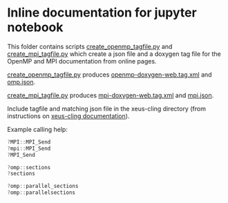 # Inline documentation for jupyter notebook

This folder contains scripts [create_openmp_tagfile.py](/inline-help/create_openmp_tagfile.py) and
[create_mpi_tagfile.py](/inline-help/create_mpi_tagfile.py) which 
create a json file and a doxygen tag file for the OpenMP and MPI documentation from online pages. 

[create_openmp_tagfile.py](/inline-help/create_openmp_tagfile.py) produces [openmp-doxygen-web.tag.xml](/inline-help/openmp-doxygen-web.tag.xml) and [omp.json](/inline-help/omp.json). 

[create_mpi_tagfile.py](/inline-help/create_mpi_tagfile.py) produces [mpi-doxygen-web.tag.xml](/inline-help/mpi-doxygen-web.tag.xml) and [mpi.json](/inline-help/mpi.json). 

Include tagfile and matching json file in the xeus-cling directory 
(from instructions on [xeus-cling documentation](https://xeus-cling.readthedocs.io/en/latest/inline_help.html)). 

Example calling help:

~~~c
?MPI::MPI_Send
?mpi::MPI_Send
?MPI_Send

?omp::sections
?sections

?omp::parallel_sections
?omp::parallelsections
 ~~~
